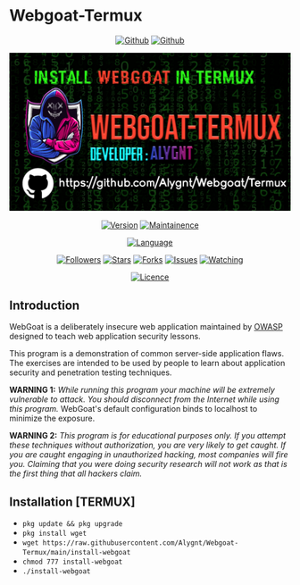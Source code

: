 # Webgoat-Termux

<p align="center">
<a href="https://github.com/Alygnt"><img title="Github" src="https://img.shields.io/badge/rdxlr-grey?style=for-the-badge&logo=github"></a>
<a href="https://github.com/rdxlr/Webgoat-Termux"><img title="Github" src="https://img.shields.io/badge/Webgoat_Termux-red?style=for-the-badge"></a>
</p>

<p align="center">
<img src="https://raw.githubusercontent.com/Alygnt/archive/webgoat-termux/Webgoat-Termux-poster.png">
</p>

<p align="center">
<a href="https://github.com/Alygnt/Webgoat-Termux"><img title="Version" src="https://img.shields.io/badge/Version-8.2.2-red.svg"></a>
<a href="https://github.com/Alygnt/Webgoat-Termux"><img title="Maintainence" src="https://img.shields.io/badge/Maintained%3F-yes-green.svg"></a>
</p>

<p align="center">
<a href="https://github.com/Alygnt"><img title="Language" src="https://img.shields.io/badge/Made%20with-Bash-1f425f.svg?v=103"></a>
</p>

<p align="center">
<a href="https://github.com/Alygnt"><img title="Followers" src="https://img.shields.io/github/followers/Alygnt?color=blue&style=flat-square"></a>
<a href="https://github.com/Alygnt/Webgoat-Termux"><img title="Stars" src="https://img.shields.io/github/stars/Alygnt/Webgoat-Termux?color=red&style=flat-square"></a>
<a href="https://github.com/Alygnt/Webgoat-Termux"><img title="Forks" src="https://img.shields.io/github/forks/Alygnt/Webgoat-Termux?color=red&style=flat-square"></a>
<a href="https://github.com/Alygnt/Webgoat-Termux"><img title="Issues" src="https://img.shields.io/github/issues/Alygnt/Webgoat-Termux?color=red&style=flat-square"></a>
<a href="https://github.com/Alygnt/Webgoat-Termux"><img title="Watching" src="https://img.shields.io/github/watchers/Alygnt/Webgoat-Termux?label=Watchers&color=red&style=flat-square"></a>
</p>

<p align="center">
<a href="https://github.com/Alygnt/Webgoat-Termux/blob/main/LICENSE"><img title="Licence" src="https://img.shields.io/badge/License-MIT LICENCE-blue.svg"></a>
</p>

## Introduction

WebGoat is a deliberately insecure web application maintained by [OWASP](http://www.owasp.org/) designed to teach web
application security lessons.

This program is a demonstration of common server-side application flaws. The
exercises are intended to be used by people to learn about application security and
penetration testing techniques.

**WARNING 1:** *While running this program your machine will be extremely
vulnerable to attack. You should disconnect from the Internet while using
this program.*  WebGoat's default configuration binds to localhost to minimize
the exposure.

**WARNING 2:** *This program is for educational purposes only. If you attempt
these techniques without authorization, you are very likely to get caught. If
you are caught engaging in unauthorized hacking, most companies will fire you.
Claiming that you were doing security research will not work as that is the
first thing that all hackers claim.*

## Installation [TERMUX]
* `pkg update && pkg upgrade`
* `pkg install wget`
* `wget https://raw.githubusercontent.com/Alygnt/Webgoat-Termux/main/install-webgoat`
* `chmod 777 install-webgoat`
* `./install-webgoat`

